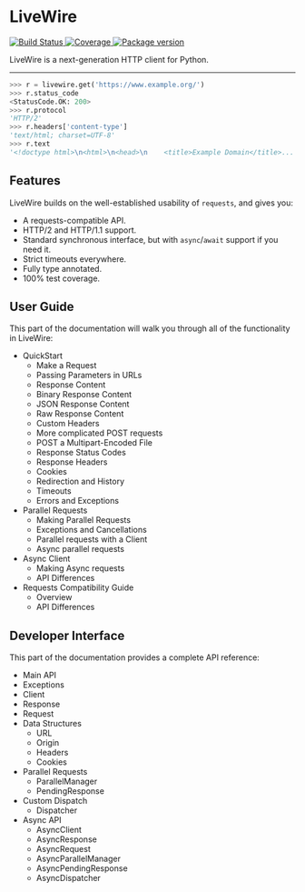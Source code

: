# LiveWire

<a href="https://travis-ci.org/encode/httpcore">
    <img src="https://travis-ci.org/encode/httpcore.svg?branch=master" alt="Build Status">
</a>
<a href="https://codecov.io/gh/encode/httpcore">
    <img src="https://codecov.io/gh/encode/httpcore/branch/master/graph/badge.svg" alt="Coverage">
</a>
<a href="https://pypi.org/project/httpcore/">
    <img src="https://badge.fury.io/py/httpcore.svg" alt="Package version">
</a>

LiveWire is a next-generation HTTP client for Python.

---

```python
>>> r = livewire.get('https://www.example.org/')
>>> r.status_code
<StatusCode.OK: 200>
>>> r.protocol
'HTTP/2'
>>> r.headers['content-type']
'text/html; charset=UTF-8'
>>> r.text
'<!doctype html>\n<html>\n<head>\n    <title>Example Domain</title>...'
```

## Features

LiveWire builds on the well-established usability of `requests`, and gives you:

* A requests-compatible API.
* HTTP/2 and HTTP/1.1 support.
* Standard synchronous interface, but with `async`/`await` support if you need it.
* Strict timeouts everywhere.
* Fully type annotated.
* 100% test coverage.

## User Guide

This part of the documentation will walk you through all of the functionality
in LiveWire:

* QuickStart
  * Make a Request
  * Passing Parameters in URLs
  * Response Content
  * Binary Response Content
  * JSON Response Content
  * Raw Response Content
  * Custom Headers
  * More complicated POST requests
  * POST a Multipart-Encoded File
  * Response Status Codes
  * Response Headers
  * Cookies
  * Redirection and History
  * Timeouts
  * Errors and Exceptions
* Parallel Requests
  * Making Parallel Requests
  * Exceptions and Cancellations
  * Parallel requests with a Client
  * Async parallel requests
* Async Client
  * Making Async requests
  * API Differences
* Requests Compatibility Guide
  * Overview
  * API Differences

## Developer Interface

This part of the documentation provides a complete API reference:

* Main API
* Exceptions
* Client
* Response
* Request
* Data Structures
  * URL
  * Origin
  * Headers
  * Cookies
* Parallel Requests
  * ParallelManager
  * PendingResponse
* Custom Dispatch
  * Dispatcher
* Async API
  * AsyncClient
  * AsyncResponse
  * AsyncRequest
  * AsyncParallelManager
  * AsyncPendingResponse
  * AsyncDispatcher
